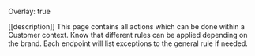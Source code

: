 Overlay: true

[[description]]
This page contains all actions which can be done within a Customer context. Know that different rules can be applied depending on the brand. Each endpoint will list exceptions to the general rule if needed.